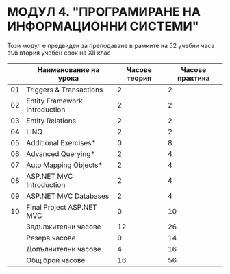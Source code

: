 # МОДУЛ 4. "ПРОГРАМИРАНЕ НА ИНФОРМАЦИОННИ СИСТЕМИ"

Този модул е предвиден за преподаване в рамките на 52 учебни часа във втория учебен срок на XII клас

|    | Наименование на урока                    | Часове теория | Часове практика |
|----|------------------------------------------|---------------|-----------------|
| 01 | Triggers & Transactions                  |       2       |        2        |
| 02 | Entity Framework Introduction            |       2       |        2        |
| 03 | Entity Relations                         |       2       |        2        |
| 04 | LINQ                                     |       2       |        2        |
| 05 | Additional Exercises*                    |       0       |        8        |
| 06 | Advanced Querying*                       |       2       |        4        |
| 07 | Auto Mapping Objects*                    |       2       |        4        |
| 08 | ASP.NET MVC Introduction                 |       2       |        4        |
| 09 | ASP.NET MVC Databases                    |       2       |        4        |
| 10 | Final Project ASP.NET MVC                |       0       |        10       |
|    | Задължителни часове                      |       12      |        26       |
|    | Резерв часове                            |       0       |        14       |
|    | Допълнителни часове                      |       4       |        16       |
|    | Общ брой часове                          |       16      |        56       |